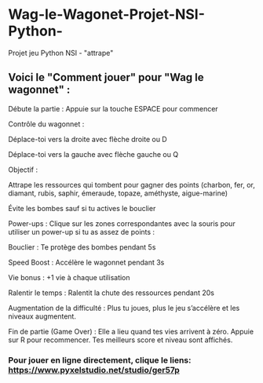 # Wag-le-Wagonet-Projet-NSI-Python-
Projet jeu Python NSI - "attrape"

## Voici le "Comment jouer" pour "Wag le wagonnet" :

Débute la partie : Appuie sur la touche ESPACE pour commencer

Contrôle du wagonnet :

Déplace-toi vers la droite avec flèche droite ou D

Déplace-toi vers la gauche avec flèche gauche ou Q

Objectif :

Attrape les ressources qui tombent pour gagner des points (charbon, fer, or, diamant, rubis, saphir, émeraude, topaze, améthyste, aigue-marine)

Évite les bombes sauf si tu actives le bouclier

Power-ups : Clique sur les zones correspondantes avec la souris pour utiliser un power-up si tu as assez de points :

Bouclier : Te protège des bombes pendant 5s

Speed Boost : Accélère le wagonnet pendant 3s

Vie bonus : +1 vie à chaque utilisation

Ralentir le temps : Ralentit la chute des ressources pendant 20s

Augmentation de la difficulté : Plus tu joues, plus le jeu s’accélère et les niveaux augmentent.

Fin de partie (Game Over) : Elle a lieu quand tes vies arrivent à zéro. Appuie sur R pour recommencer. Tes meilleurs score et niveau sont affichés.


### Pour jouer en ligne directement, clique le liens: https://www.pyxelstudio.net/studio/ger57p
